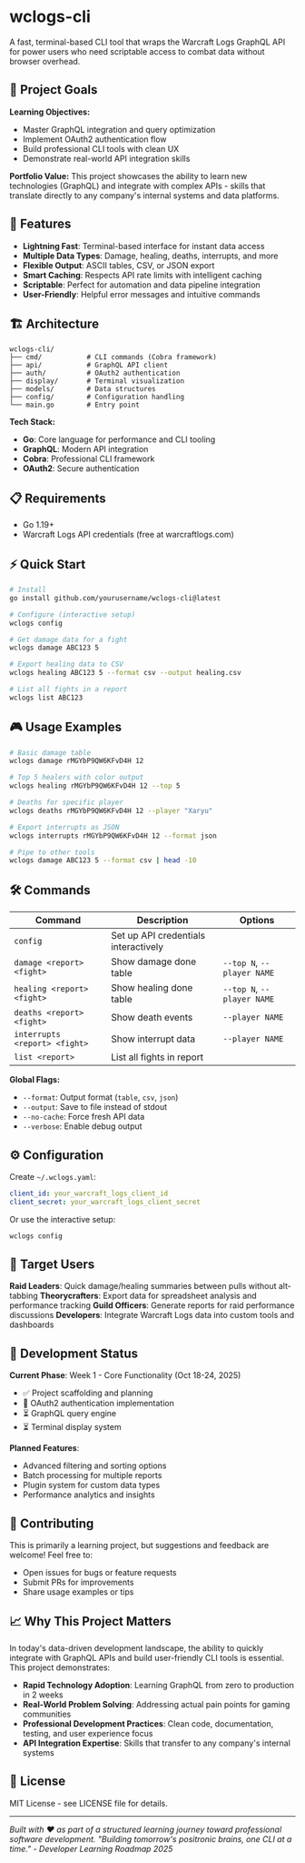 # wclogs-cli

A fast, terminal-based CLI tool that wraps the Warcraft Logs GraphQL API for power users who need scriptable access to combat data without browser overhead.

## 🎯 Project Goals

**Learning Objectives:**
- Master GraphQL integration and query optimization
- Implement OAuth2 authentication flow
- Build professional CLI tools with clean UX
- Demonstrate real-world API integration skills

**Portfolio Value:**
This project showcases the ability to learn new technologies (GraphQL) and integrate with complex APIs - skills that translate directly to any company's internal systems and data platforms.

## 🚀 Features

- **Lightning Fast**: Terminal-based interface for instant data access
- **Multiple Data Types**: Damage, healing, deaths, interrupts, and more
- **Flexible Output**: ASCII tables, CSV, or JSON export
- **Smart Caching**: Respects API rate limits with intelligent caching
- **Scriptable**: Perfect for automation and data pipeline integration
- **User-Friendly**: Helpful error messages and intuitive commands

## 🏗️ Architecture

```
wclogs-cli/
├── cmd/           # CLI commands (Cobra framework)
├── api/           # GraphQL API client
├── auth/          # OAuth2 authentication
├── display/       # Terminal visualization
├── models/        # Data structures
├── config/        # Configuration handling
└── main.go        # Entry point
```

**Tech Stack:**
- **Go**: Core language for performance and CLI tooling
- **GraphQL**: Modern API integration
- **Cobra**: Professional CLI framework
- **OAuth2**: Secure authentication

## 📋 Requirements

- Go 1.19+
- Warcraft Logs API credentials (free at warcraftlogs.com)

## ⚡ Quick Start

```bash
# Install
go install github.com/yourusername/wclogs-cli@latest

# Configure (interactive setup)
wclogs config

# Get damage data for a fight
wclogs damage ABC123 5

# Export healing data to CSV
wclogs healing ABC123 5 --format csv --output healing.csv

# List all fights in a report
wclogs list ABC123
```

## 🎮 Usage Examples

```bash
# Basic damage table
wclogs damage rMGYbP9QW6KFvD4H 12

# Top 5 healers with color output
wclogs healing rMGYbP9QW6KFvD4H 12 --top 5

# Deaths for specific player
wclogs deaths rMGYbP9QW6KFvD4H 12 --player "Xaryu"

# Export interrupts as JSON
wclogs interrupts rMGYbP9QW6KFvD4H 12 --format json

# Pipe to other tools
wclogs damage ABC123 5 --format csv | head -10
```

## 🛠️ Commands

| Command | Description | Options |
|---------|-------------|---------|
| `config` | Set up API credentials interactively | |
| `damage <report> <fight>` | Show damage done table | `--top N`, `--player NAME` |
| `healing <report> <fight>` | Show healing done table | `--top N`, `--player NAME` |
| `deaths <report> <fight>` | Show death events | `--player NAME` |
| `interrupts <report> <fight>` | Show interrupt data | `--player NAME` |
| `list <report>` | List all fights in report | |

**Global Flags:**
- `--format`: Output format (`table`, `csv`, `json`)
- `--output`: Save to file instead of stdout
- `--no-cache`: Force fresh API data
- `--verbose`: Enable debug output

## ⚙️ Configuration

Create `~/.wclogs.yaml`:
```yaml
client_id: your_warcraft_logs_client_id
client_secret: your_warcraft_logs_client_secret
```

Or use the interactive setup:
```bash
wclogs config
```

## 🎯 Target Users

**Raid Leaders**: Quick damage/healing summaries between pulls without alt-tabbing
**Theorycrafters**: Export data for spreadsheet analysis and performance tracking
**Guild Officers**: Generate reports for raid performance discussions
**Developers**: Integrate Warcraft Logs data into custom tools and dashboards

## 🔧 Development Status

**Current Phase**: Week 1 - Core Functionality (Oct 18-24, 2025)
- ✅ Project scaffolding and planning
- 🔄 OAuth2 authentication implementation
- ⏳ GraphQL query engine
- ⏳ Terminal display system

**Planned Features**:
- Advanced filtering and sorting options
- Batch processing for multiple reports
- Plugin system for custom data types
- Performance analytics and insights

## 🤝 Contributing

This is primarily a learning project, but suggestions and feedback are welcome! Feel free to:
- Open issues for bugs or feature requests
- Submit PRs for improvements
- Share usage examples or tips

## 📈 Why This Project Matters

In today's data-driven development landscape, the ability to quickly integrate with GraphQL APIs and build user-friendly CLI tools is essential. This project demonstrates:

- **Rapid Technology Adoption**: Learning GraphQL from zero to production in 2 weeks
- **Real-World Problem Solving**: Addressing actual pain points for gaming communities
- **Professional Development Practices**: Clean code, documentation, testing, and user experience focus
- **API Integration Expertise**: Skills that transfer to any company's internal systems

## 📄 License

MIT License - see LICENSE file for details.

---

*Built with ❤️ as part of a structured learning journey toward professional software development.*
*"Building tomorrow's positronic brains, one CLI at a time." - Developer Learning Roadmap 2025*

